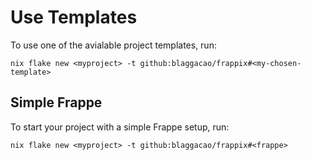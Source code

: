 # Use Templates

To use one of the avialable project templates, run:

```console
nix flake new <myproject> -t github:blaggacao/frappix#<my-chosen-template>
```

## Simple Frappe

To start your project with a simple Frappe setup, run:

```console
nix flake new <myproject> -t github:blaggacao/frappix#<frappe>
```
